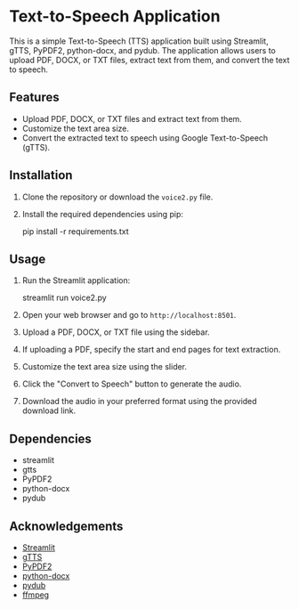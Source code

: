 # Text-to-Speech Application

This is a simple Text-to-Speech (TTS) application built using Streamlit, gTTS, PyPDF2, python-docx, and pydub. 
The application allows users to upload PDF, DOCX, or TXT files, extract text from them, and convert the text to speech. 


## Features

- Upload PDF, DOCX, or TXT files and extract text from them.
- Customize the text area size.
- Convert the extracted text to speech using Google Text-to-Speech (gTTS).


## Installation

1. Clone the repository or download the `voice2.py` file.

2. Install the required dependencies using pip:

    
    pip install -r requirements.txt
    



## Usage

1. Run the Streamlit application:

   
    streamlit run voice2.py
    

2. Open your web browser and go to `http://localhost:8501`.

3. Upload a PDF, DOCX, or TXT file using the sidebar.

4. If uploading a PDF, specify the start and end pages for text extraction.

5. Customize the text area size using the slider.

6. Click the "Convert to Speech" button to generate the audio.

7. Download the audio in your preferred format using the provided download link.

## Dependencies

- streamlit
- gtts
- PyPDF2
- python-docx
- pydub





## Acknowledgements

- [Streamlit](https://streamlit.io/)
- [gTTS](https://gtts.readthedocs.io/)
- [PyPDF2](https://pypdf2.readthedocs.io/)
- [python-docx](https://python-docx.readthedocs.io/)
- [pydub](https://pydub.com/)
- [ffmpeg](https://ffmpeg.org/)

